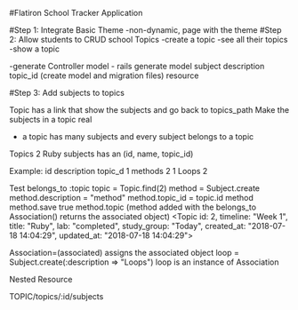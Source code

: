 #Flatiron School Tracker Application

#Step 1: Integrate Basic Theme
  -non-dynamic, page with the theme
#Step 2: Allow students to CRUD school Topics
  -create a topic
  -see all their topics
  -show a topic

-generate
  Controller
  model - rails generate model subject description topic_id (create model and migration files)
  resource

#Step 3: Add subjects to topics

Topic has a link that show the subjects and go back to topics_path
Make the subjects in a topic real
 - a topic has many subjects and every subject belongs to a topic

 Topics
   2 Ruby
   subjects has an (id, name, topic_id)

   Example:
   id   description  topic_d
   1      methods       2
   1      Loops         2

Test belongs_to :topic
   topic = Topic.find(2)
   method = Subject.create
   method.description = "method"
   method.topic_id = topic.id
   method
   method.save
   true
   method.topic (method added with the belongs_to Association() returns the associated object)
   <Topic id: 2, timeline: "Week 1", title: "Ruby", lab: "completed", study_group: "Today", created_at: "2018-07-18 14:04:29", updated_at: "2018-07-18 14:04:29">

  Association=(associated) assigns the associated object
    loop  = Subject.create(:description => "Loops") loop is an instance of Association


  Nested Resource

  TOPIC/topics/:id/subjects
